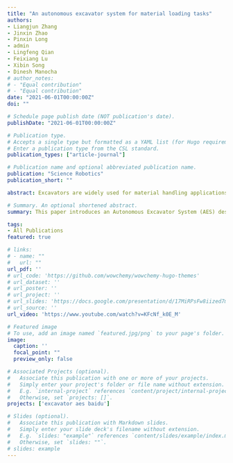 ```yaml
---
title: "An autonomous excavator system for material loading tasks"
authors:
- Liangjun Zhang
- Jinxin Zhao
- Pinxin Long
- admin
- Lingfeng Qian
- Feixiang Lu
- Xibin Song
- Dinesh Manocha
# author_notes:
# - "Equal contribution"
# - "Equal contribution"
date: "2021-06-01T00:00:00Z"
doi: ""

# Schedule page publish date (NOT publication's date).
publishDate: "2021-06-01T00:00:00Z"

# Publication type.
# Accepts a single type but formatted as a YAML list (for Hugo requirements).
# Enter a publication type from the CSL standard.
publication_types: ["article-journal"]

# Publication name and optional abbreviated publication name.
publication: "Science Robotics"
publication_short: ""

abstract: Excavators are widely used for material handling applications in unstructured environments, including mining and construction. Operating excavators in a real-world environment can be challenging due to extreme conditions—such as rock sliding, ground collapse, or excessive dust—and can result in fatalities and injuries. Here, we present an autonomous excavator system (AES) for material loading tasks. Our system can handle different environments and uses an architecture that combines perception and planning. We fuse multimodal perception sensors, including LiDAR and cameras, along with advanced image enhancement, material and texture classification, and object detection algorithms. We also present hierarchical task and motion planning algorithms that combine learning-based techniques with optimization-based methods and are tightly integrated with the perception modules and the controller modules. We have evaluated AES performance on compact and standard excavators in many complex indoor and outdoor scenarios corresponding to material loading into dump trucks, waste material handling, rock capturing, pile removal, and trenching tasks. We demonstrate that our architecture improves the efficiency and autonomously handles different scenarios. AES has been deployed for real-world operations for long periods and can operate robustly in challenging scenarios. AES achieves 24 hours per intervention, i.e., the system can continuously operate for 24 hours without any human intervention. Moreover, the amount of material handled by AES per hour is closely equivalent to an experienced human operator.

# Summary. An optional shortened abstract.
summary: This paper introduces an Autonomous Excavator System (AES) designed for material loading tasks in challenging environments. Combining advanced perception and planning algorithms, AES demonstrates autonomous operation with efficiency comparable to human operators and robust performance in complex scenarios, achieving 24-hour continuous operation without human intervention.

tags:
- All Publications
featured: true

# links:
# - name: ""
#   url: ""
url_pdf: ''
# url_code: 'https://github.com/wowchemy/wowchemy-hugo-themes'
# url_dataset: ''
# url_poster: ''
# url_project: ''
# url_slides: 'https://docs.google.com/presentation/d/17MiRPsFw8iized7m4K3Ad8J7KvCzSgLO/edit?usp=sharing&ouid=109493805994328969677&rtpof=true&sd=true'
# url_source: ''
url_video: 'https://www.youtube.com/watch?v=KFcNf_k0E_M'

# Featured image
# To use, add an image named `featured.jpg/png` to your page's folder. 
image:
  caption: ''
  focal_point: ""
  preview_only: false

# Associated Projects (optional).
#   Associate this publication with one or more of your projects.
#   Simply enter your project's folder or file name without extension.
#   E.g. `internal-project` references `content/project/internal-project/index.md`.
#   Otherwise, set `projects: []`.
projects: ['excavator aes baidu']

# Slides (optional).
#   Associate this publication with Markdown slides.
#   Simply enter your slide deck's filename without extension.
#   E.g. `slides: "example"` references `content/slides/example/index.md`.
#   Otherwise, set `slides: ""`.
# slides: example
---
```

